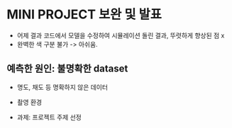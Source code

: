 # MINI PROJECT 보완 및 발표
* 어제 결과 코드에서 모델을 수정하여 시뮬레이션 돌린 결과, 뚜렷하게 향상된 점 x
* 완벽한 색 구분 불가 -> 아쉬움.

## 예측한 원인: 불명확한 dataset
* 명도, 채도 등 명확하지 않은 데이터
* 촬영 환경

* 과제: 프로젝트 주제 선정
